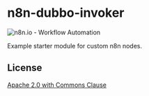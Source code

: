 # n8n-dubbo-invoker

![n8n.io - Workflow Automation](https://raw.githubusercontent.com/n8n-io/n8n/master/docs/images/n8n-logo.png)

Example starter module for custom n8n nodes.


## License

[Apache 2.0 with Commons Clause](https://github.com/n8n-io/n8n/blob/master/packages/nodes-base/LICENSE.md)
